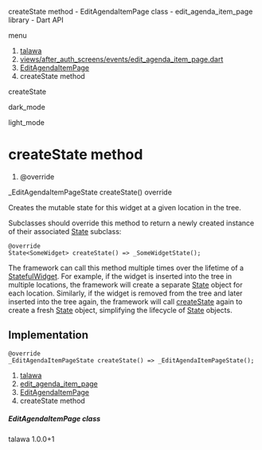 




createState method - EditAgendaItemPage class - edit\_agenda\_item\_page library - Dart API







menu

1. [talawa](../../index.html)
2. [views/after\_auth\_screens/events/edit\_agenda\_item\_page.dart](../../views_after_auth_screens_events_edit_agenda_item_page/views_after_auth_screens_events_edit_agenda_item_page-library.html)
3. [EditAgendaItemPage](../../views_after_auth_screens_events_edit_agenda_item_page/EditAgendaItemPage-class.html)
4. createState method

createState


dark\_mode

light\_mode




# createState method


1. @override

\_EditAgendaItemPageState
createState()
override

Creates the mutable state for this widget at a given location in the tree.

Subclasses should override this method to return a newly created
instance of their associated [State](https://api.flutter.dev/flutter/widgets/State-class.html) subclass:

```
@override
State<SomeWidget> createState() => _SomeWidgetState();

```

The framework can call this method multiple times over the lifetime of
a [StatefulWidget](https://api.flutter.dev/flutter/widgets/StatefulWidget-class.html). For example, if the widget is inserted into the tree
in multiple locations, the framework will create a separate [State](https://api.flutter.dev/flutter/widgets/State-class.html) object
for each location. Similarly, if the widget is removed from the tree and
later inserted into the tree again, the framework will call [createState](../../views_after_auth_screens_events_edit_agenda_item_page/EditAgendaItemPage/createState.html)
again to create a fresh [State](https://api.flutter.dev/flutter/widgets/State-class.html) object, simplifying the lifecycle of
[State](https://api.flutter.dev/flutter/widgets/State-class.html) objects.


## Implementation

```
@override
_EditAgendaItemPageState createState() => _EditAgendaItemPageState();
```

 


1. [talawa](../../index.html)
2. [edit\_agenda\_item\_page](../../views_after_auth_screens_events_edit_agenda_item_page/views_after_auth_screens_events_edit_agenda_item_page-library.html)
3. [EditAgendaItemPage](../../views_after_auth_screens_events_edit_agenda_item_page/EditAgendaItemPage-class.html)
4. createState method

##### EditAgendaItemPage class





talawa
1.0.0+1






